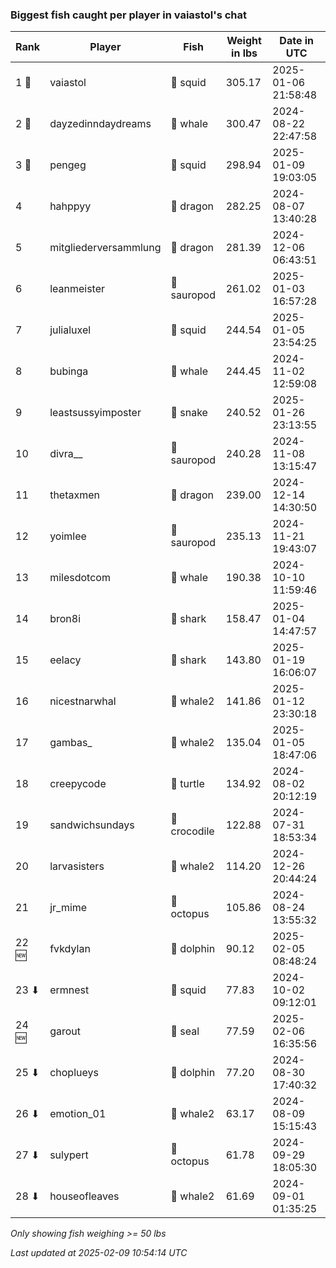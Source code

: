 ### Biggest fish caught per player in vaiastol's chat
| Rank | Player | Fish | Weight in lbs | Date in UTC |
|------|--------|-----------|---------|-----|
| 1 🥇  | vaiastol | 🦑 squid | 305.17 | 2025-01-06 21:58:48 |
| 2 🥈  | dayzedinndaydreams | 🐳 whale | 300.47 | 2024-08-22 22:47:58 |
| 3 🥉  | pengeg | 🦑 squid | 298.94 | 2025-01-09 19:03:05 |
| 4  | hahppyy | 🐉 dragon | 282.25 | 2024-08-07 13:40:28 |
| 5  | mitgliederversammlung | 🐉 dragon | 281.39 | 2024-12-06 06:43:51 |
| 6  | leanmeister | 🦕 sauropod | 261.02 | 2025-01-03 16:57:28 |
| 7  | julialuxel | 🦑 squid | 244.54 | 2025-01-05 23:54:25 |
| 8  | bubinga | 🐳 whale | 244.45 | 2024-11-02 12:59:08 |
| 9  | leastsussyimposter | 🐍 snake | 240.52 | 2025-01-26 23:13:55 |
| 10  | divra__ | 🦕 sauropod | 240.28 | 2024-11-08 13:15:47 |
| 11  | thetaxmen | 🐉 dragon | 239.00 | 2024-12-14 14:30:50 |
| 12  | yoimlee | 🦕 sauropod | 235.13 | 2024-11-21 19:43:07 |
| 13  | milesdotcom | 🐳 whale | 190.38 | 2024-10-10 11:59:46 |
| 14  | bron8i | 🦈 shark | 158.47 | 2025-01-04 14:47:57 |
| 15  | eelacy | 🦈 shark | 143.80 | 2025-01-19 16:06:07 |
| 16  | nicestnarwhal | 🐋 whale2 | 141.86 | 2025-01-12 23:30:18 |
| 17  | gambas_ | 🐋 whale2 | 135.04 | 2025-01-05 18:47:06 |
| 18  | creepycode | 🐢 turtle | 134.92 | 2024-08-02 20:12:19 |
| 19  | sandwichsundays | 🐊 crocodile | 122.88 | 2024-07-31 18:53:34 |
| 20  | larvasisters | 🐋 whale2 | 114.20 | 2024-12-26 20:44:24 |
| 21  | jr_mime | 🐙 octopus | 105.86 | 2024-08-24 13:55:32 |
| 22 🆕 | fvkdylan | 🐬 dolphin | 90.12 | 2025-02-05 08:48:24 |
| 23 ⬇ | ermnest | 🦑 squid | 77.83 | 2024-10-02 09:12:01 |
| 24 🆕 | garout | 🦭 seal | 77.59 | 2025-02-06 16:35:56 |
| 25 ⬇ | choplueys | 🐬 dolphin | 77.20 | 2024-08-30 17:40:32 |
| 26 ⬇ | emotion_01 | 🐋 whale2 | 63.17 | 2024-08-09 15:15:43 |
| 27 ⬇ | sulypert | 🐙 octopus | 61.78 | 2024-09-29 18:05:30 |
| 28 ⬇ | houseofleaves | 🐋 whale2 | 61.69 | 2024-09-01 01:35:25 |

_Only showing fish weighing >= 50 lbs_

_Last updated at 2025-02-09 10:54:14 UTC_